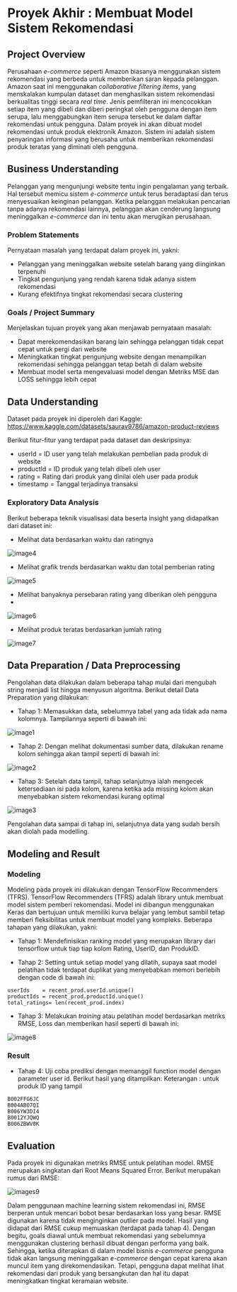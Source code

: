 # Proyek Akhir : Membuat Model Sistem Rekomendasi

## Project Overview
Perusahaan *e-commerce* seperti Amazon biasanya menggunakan sistem rekomendasi yang berbeda untuk memberikan saran kepada pelanggan. Amazon saat ini menggunakan *collaborative filtering items*, yang menskalakan kumpulan dataset dan menghasilkan sistem rekomendasi berkualitas tinggi secara *real time*. Jenis pemfilteran ini mencocokkan setiap item yang dibeli dan diberi peringkat oleh pengguna dengan item serupa, lalu menggabungkan item serupa tersebut ke dalam daftar rekomendasi untuk pengguna. Dalam proyek ini akan dibuat model rekomendasi untuk produk elektronik Amazon. Sistem ini adalah sistem penyaringan informasi yang berusaha untuk memberikan rekomendasi produk teratas yang diminati oleh pengguna.

## Business Understanding
Pelanggan yang mengunjungi website tentu ingin pengalaman yang terbaik. Hal tersebut memicu sistem *e-commerce* untuk terus beradaptasi dan terus menyesuaikan keinginan pelanggan. Ketika pelanggan melakukan pencarian tanpa adanya rekomendasi lainnya, pelanggan akan cenderung langsung meninggalkan *e-commerce* dan ini tentu akan merugikan perusahaan.

### Problem Statements
Pernyataan masalah yang terdapat dalam proyek ini, yakni:
- Pelanggan yang meninggalkan website setelah barang yang diinginkan terpenuhi
- Tingkat pengunjung yang rendah karena tidak adanya sistem rekomendasi
- Kurang efektifnya tingkat rekomendasi secara clustering

### Goals / Project Summary
Menjelaskan tujuan proyek yang akan menjawab pernyataan masalah:
- Dapat merekomendasikan barang lain sehingga pelanggan tidak cepat cepat untuk pergi dari website
- Meningkatkan tingkat pengunjung website dengan menampilkan rekomendasi sehingga pelanggan tetap betah di dalam website
- Membuat model serta mengevaluasi model dengan Metriks MSE dan LOSS sehingga lebih cepat

## Data Understanding
Dataset pada proyek ini diperoleh dari Kaggle: https://www.kaggle.com/datasets/saurav9786/amazon-product-reviews

Berikut fitur-fitur yang terdapat pada dataset dan deskripsinya:
- userId = ID user yang telah melakukan pembelian pada produk di website
- productId = ID produk yang telah dibeli oleh user
- rating = Rating dari produk yang dinilai oleh user pada produk
- timestamp = Tanggal terjadinya transaksi

### Exploratory Data Analysis
Berikut beberapa teknik visualisasi data beserta insight yang didapatkan dari dataset ini:

- Melihat data berdasarkan waktu dan ratingnya

![image4](https://user-images.githubusercontent.com/99348807/204231808-2f99cf39-c3a5-41a7-8aca-1f2ce980c9b2.jpg)

- Melihat grafik trends berdasarkan waktu dan total pemberian rating

![image5](https://user-images.githubusercontent.com/99348807/204231811-8be61473-0243-4570-bfd3-2f58419ea4fd.jpg)

- Melihat banyaknya persebaran rating yang diberikan oleh pengguna
-
![image6](https://user-images.githubusercontent.com/99348807/204231812-00cebaf3-c54e-4279-b754-38820ddaf898.jpg)

- Melihat produk teratas berdasarkan jumlah rating

![image7](https://user-images.githubusercontent.com/99348807/204231813-23da8b20-b92a-4ff1-b411-8802c7eb99cd.jpg)

## Data Preparation / Data Preprocessing
Pengolahan data dilakukan dalam beberapa tahap mulai dari mengubah string menjadi list hingga menyusun algoritma. Berikut detail Data Preparation yang dilakukan:
- Tahap 1: Memasukkan data, sebelumnya tabel yang ada tidak ada nama kolomnya. Tampilannya seperti di bawah ini:

![image1](https://user-images.githubusercontent.com/99348807/204231793-5465cf37-63c2-4860-ac40-2e0f5bdcb349.jpg)

- Tahap 2: Dengan melihat dokumentasi sumber data, dilakukan rename kolom sehingga akan tampil seperti di bawah ini:

![image2](https://user-images.githubusercontent.com/99348807/204231802-59ab79f6-911e-4508-9545-d2772eaba912.jpg)

- Tahap 3: Setelah data tampil, tahap selanjutnya ialah mengecek ketersediaan isi pada kolom, karena ketika ada missing kolom akan menyebabkan sistem rekomendasi kurang optimal

![image3](https://user-images.githubusercontent.com/99348807/204231806-f1829b43-7355-4fd4-9c0e-087b13275c63.jpg)

Pengolahan data sampai di tahap ini, selanjutnya data yang sudah bersih akan diolah pada modelling.

## Modeling and Result
### Modeling
Modeling pada proyek ini dilakukan dengan TensorFlow Recommenders (TFRS). TensorFlow Recommenders (TFRS) adalah library untuk membuat model sistem pemberi rekomendasi. Model ini dibangun menggunakan Keras dan bertujuan untuk memiliki kurva belajar yang lembut sambil tetap memberi fleksibilitas untuk membuat model yang kompleks. Beberapa tahapan yang dilakukan, yakni:
- Tahap 1: Mendefinisikan ranking model yang merupakan library dari tensorflow untuk tiap tiap kolom Rating, UserID, dan ProdukID.

- Tahap 2: Setting untuk setiap model yang dilatih, supaya saat model pelatihan tidak terdapat duplikat yang menyebabkan memori berlebih dengan code di bawah ini:
```
userIds    = recent_prod.userId.unique()
productIds = recent_prod.productId.unique()
total_ratings= len(recent_prod.index)
```
- Tahap 3: Melakukan *training* atau pelatihan model berdasarkan metriks RMSE, Loss dan memberikan hasil seperti di bawah ini:

![image8](https://user-images.githubusercontent.com/99348807/204238920-398a96f5-d7b3-4a02-acd0-8fc9fc251640.jpg)

### Result
- Tahap 4: Uji coba prediksi dengan memanggil function model dengan parameter user id. Berikut hasil yang ditampilkan:
Keterangan : untuk produk ID yang tampil
```
B002FFG6JC
B004ABO7QI
B006YW3DI4
B0012YJQWQ
B006ZBWV0K
```

## Evaluation
Pada proyek ini digunakan metriks RMSE untuk pelatihan model. RMSE merupakan singkatan dari Root Means Squared Error. Berikut merupakan rumus dari RMSE: 

![images9](https://user-images.githubusercontent.com/99348807/204239677-f7d933c3-6815-4a03-b512-62ed2a4660dc.png)

Dalam penggunaan machine learning sistem rekomendasi ini, RMSE berperan untuk mencari bobot besar berdasarkan loss yang besar. RMSE digunakan karena tidak menginginkan outlier pada model. Hasil yang didapat dari RMSE cukup memuaskan (terdapat pada tahap 4). Dengan begitu, goals diawal untuk membuat rekomendasi yang sebelumnya menggunakan clustering berhasil dibuat dengan performa yang baik. Sehingga, ketika diterapkan di dalam model bisnis *e-commerce* pengguna tidak akan langsung meninggalkan *e-commerce* dengan cepat karena akan muncul item yang direkomendasikan. Tetapi, pengguna dapat melihat lihat rekomendasi dari produk yang bersangkutan dan hal itu dapat meningkatkan tingkat keramaian website.
